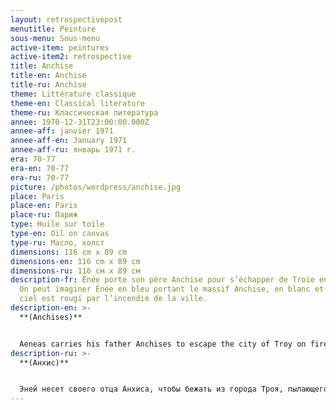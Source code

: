```yaml
---
layout: retrospectivepost
menutitle: Peinture
sous-menu: Sous-menu
active-item: peintures
active-item2: retrospective
title: Anchise
title-en: Anchise
title-ru: Anchise
theme: Littérature classique
theme-en: Classical literature
theme-ru: Классическая литература
annee: 1970-12-31T23:00:00.000Z
annee-aff: janvier 1971
annee-aff-en: January 1971
annee-aff-ru: январь 1971 г.
era: 70-77
era-en: 70-77
era-ru: 70-77
picture: /photos/wordpress/anchise.jpg
place: Paris
place-en: Paris
place-ru: Париж
type: Huile sur toile
type-en: Oil on canvas
type-ru: Масло, холст
dimensions: 116 cm x 89 cm
dimensions-en: 116 cm x 89 cm
dimensions-ru: 116 см x 89 см
description-fr: Énée porte son père Anchise pour s’échapper de Troie en flammes.
  On peut imaginer Énée en bleu portant le massif Anchise, en blanc et noir. Le
  ciel est rougi par l’incendie de la ville.
description-en: >-
  **(Anchises)**


  Aeneas carries his father Anchises to escape the city of Troy on fire. We can imagine Aeneas - in blue - carrying a massive Anchises - in black and white. The sky is red with fire.
description-ru: >-
  **(Анхис)**


  Эней несет своего отца Анхиса, чтобы бежать из города Троя, пылающего в огне. Мы можем представить Энея (в синем), несущего массивную фигуру -  Анхиса (в черно-белом). Небо красное от огня.
---
```

